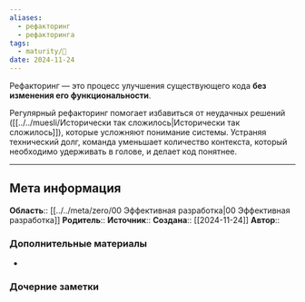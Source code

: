 ```yaml
---
aliases:
  - рефакторинг
  - рефакторинга
tags:
  - maturity/🌱
date: 2024-11-24
---
```

Рефакторинг — это процесс улучшения существующего кода **без изменения его функциональности**.

Регулярный рефакторинг помогает избавиться от неудачных решений ([[../../muesli/Исторически так сложилось|Исторически так сложилось]]), которые усложняют понимание системы. Устраняя технический долг, команда уменьшает количество контекста, который необходимо удерживать в голове, и делает код понятнее.
***
## Мета информация
**Область**:: [[../../meta/zero/00 Эффективная разработка|00 Эффективная разработка]]
**Родитель**:: 
**Источник**:: 
**Создана**:: [[2024-11-24]]
**Автор**:: 
### Дополнительные материалы
- 

### Дочерние заметки
<!-- QueryToSerialize: LIST FROM [[]] WHERE contains(Родитель, this.file.link) or contains(parents, this.file.link) -->

